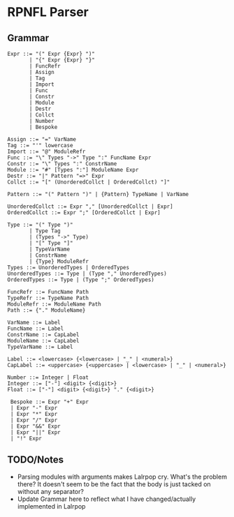 # RPNFL Parser

## Grammar

```ebnf
Expr ::= "(" Expr {Expr} ")" 
       | "{" Expr {Expr} "}"
       | FuncRefr 
       | Assign 
       | Tag 
       | Import 
       | Func 
       | Constr 
       | Module 
       | Destr 
       | Collct
       | Number 
       | Bespoke

Assign ::= "=" VarName
Tag ::= "'" lowercase
Import ::= "@" ModuleRefr
Func ::= "\" Types "->" Type ":" FuncName Expr
Constr ::= "\" Types ":" ConstrName
Module ::= "#" [Types ":"] ModuleName Expr
Destr ::= "|" Pattern "=>" Expr
Collct ::= "[" (UnorderedCollct | OrderedCollct) "]"

Pattern ::= "(" Pattern ")" | {Pattern} TypeName | VarName

UnorderedCollct ::= Expr "," [UnorderedCollct | Expr]
OrderedCollct ::= Expr ";" [OrderedCollct | Expr]

Type ::= "(" Type ")"
       | Type Tag
       | (Types "->" Type)
       | "[" Type "]"
       | TypeVarName
       | ConstrName
       | {Type} ModuleRefr
Types ::= UnorderedTypes | OrderedTypes
UnorderedTypes ::= Type | (Type "," UnorderedTypes)
OrderedTypes ::= Type | (Type ";" OrderedTypes)

FuncRefr ::= FuncName Path
TypeRefr ::= TypeName Path 
ModuleRefr ::= ModuleName Path
Path ::= {"." ModuleName}

VarName ::= Label
FuncName ::= Label
ConstrName ::= CapLabel
ModuleName ::= CapLabel
TypeVarName ::= Label

Label ::= <lowercase> {<lowercase> | "_" | <numeral>}
CapLabel ::= <uppercase> {<uppercase> | <lowercase> | "_" | <numeral>}

Number ::= Integer | Float
Integer ::= ["-"] <digit> {<digit>}
Float ::= ["-"] <digit> {<digit>} "." {<digit>}

 Bespoke ::= Expr "+" Expr 
 | Expr "-" Expr 
 | Expr "*" Expr 
 | Expr "/" Expr 
 | Expr "&&" Expr 
 | Expr "||" Expr
 | "!" Expr
```

## TODO/Notes

- Parsing modules with arguments makes Lalrpop cry. What's the problem there? It doesn't seem to be the fact that the body is just tacked on without any separator?
- Update Grammar here to reflect what I have changed/actually implemented in Lalrpop
